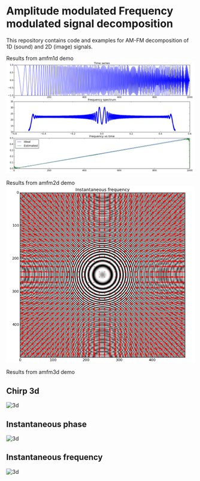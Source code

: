 # Amplitude modulated Frequency modulated signal decomposition

This repository contains code and examples for
AM-FM decomposition of 1D (sound) and 2D (image) signals.

Results from amfm1d demo
![1d](amfm1d.png "Results of amfm1d.py")

Results from amfm2d demo
![2d](amfm2d.png "Results of amfm2d.py")

Results from amfm3d demo
## Chirp 3d
![3d](https://github.com/alvarouc/amfm/raw/master/chirp3d.gif)
## Instantaneous phase
![3d](https://github.com/alvarouc/amfm/raw/master/chirp3d_ip.gif)
## Instantaneous frequency
![3d](https://github.com/alvarouc/amfm/raw/master/chirp3d_if.gif)